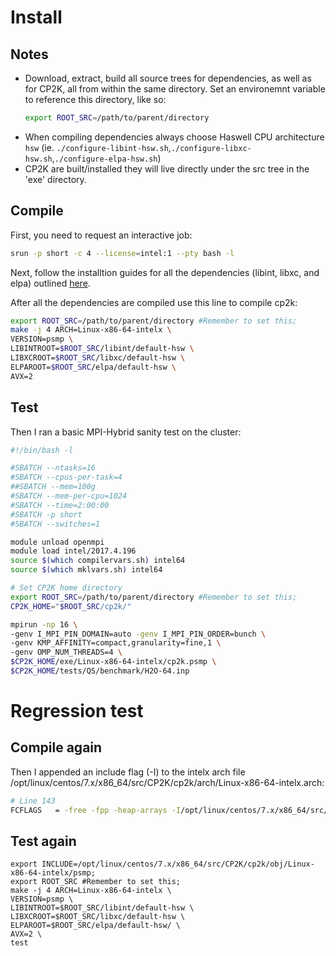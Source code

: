 # Install
## Notes
* Download, extract, build all source trees for dependencies, as well as for CP2K, all from within the same directory. Set an environemnt variable to reference this directory, like so:
  ```bash
  export ROOT_SRC=/path/to/parent/directory
  ```
* When compiling dependencies always choose Haswell CPU architecture `hsw` (ie. `./configure-libint-hsw.sh`,`./configure-libxc-hsw.sh`,`./configure-elpa-hsw.sh`)
* CP2K are built/installed they will live directly under the src tree in the 'exe' directory.

## Compile
First, you need to request an interactive job:
```bash
srun -p short -c 4 --license=intel:1 --pty bash -l
```

Next, follow the installtion guides for all the dependencies (libint, libxc, and elpa) outlined [here](https://xconfigure.readthedocs.io/en/latest/cp2k/README/).


After all the dependencies are compiled use this line to compile cp2k:
```bash
export ROOT_SRC=/path/to/parent/directory #Remember to set this;
make -j 4 ARCH=Linux-x86-64-intelx \
VERSION=psmp \
LIBINTROOT=$ROOT_SRC/libint/default-hsw \
LIBXCROOT=$ROOT_SRC/libxc/default-hsw \
ELPAROOT=$ROOT_SRC/elpa/default-hsw \
AVX=2
```
## Test
Then I ran a basic MPI-Hybrid sanity test on the cluster:
```bash
#!/bin/bash -l

#SBATCH --ntasks=16
#SBATCH --cpus-per-task=4
##SBATCH --mem=100g
#SBATCH --mem-per-cpu=1024
#SBATCH --time=2:00:00
#SBATCH -p short
#SBATCH --switches=1

module unload openmpi
module load intel/2017.4.196
source $(which compilervars.sh) intel64
source $(which mklvars.sh) intel64

# Set CP2K home directory
export ROOT_SRC=/path/to/parent/directory #Remember to set this;
CP2K_HOME="$ROOT_SRC/cp2k/"

mpirun -np 16 \
-genv I_MPI_PIN_DOMAIN=auto -genv I_MPI_PIN_ORDER=bunch \
-genv KMP_AFFINITY=compact,granularity=fine,1 \
-genv OMP_NUM_THREADS=4 \
$CP2K_HOME/exe/Linux-x86-64-intelx/cp2k.psmp \
$CP2K_HOME/tests/QS/benchmark/H2O-64.inp
```

# Regression test
## Compile again
Then I appended an include flag (-I) to the intelx arch file /opt/linux/centos/7.x/x86_64/src/CP2K/cp2k/arch/Linux-x86-64-intelx.arch:
```bash
# Line 143
FCFLAGS   = -free -fpp -heap-arrays -I/opt/linux/centos/7.x/x86_64/src/CP2K/cp2k/obj/Linux-x86-64-intelx/psmp
```

## Test again
```
export INCLUDE=/opt/linux/centos/7.x/x86_64/src/CP2K/cp2k/obj/Linux-x86-64-intelx/psmp;
export ROOT_SRC #Remember to set this;
make -j 4 ARCH=Linux-x86-64-intelx \
VERSION=psmp \
LIBINTROOT=$ROOT_SRC/libint/default-hsw \
LIBXCROOT=$ROOT_SRC/libxc/default-hsw \
ELPAROOT=$ROOT_SRC/elpa/default-hsw/ \
AVX=2 \
test 
```

